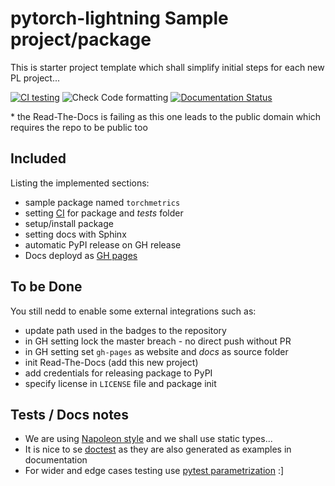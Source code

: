 # pytorch-lightning Sample project/package

This is starter project template which shall simplify initial steps for each new PL project...

[![CI testing](https://github.com/PyTorchLightning/torchmetrics/workflows/CI%20testing/badge.svg)](https://github.com/PyTorchLightning/torchmetrics/actions?query=workflow%3A%22CI+testing%22)
![Check Code formatting](https://github.com/PyTorchLightning/torchmetrics/workflows/Check%20Code%20formatting/badge.svg)
[![Documentation Status](https://readthedocs.org/projects/pt-torchmetrics/badge/?version=latest)](https://pt-torchmetrics.readthedocs.io/en/latest/?badge=latest)

\* the Read-The-Docs is failing as this one leads to the public domain which requires the repo to be public too

## Included

Listing the implemented sections:
 - sample package named `torchmetrics`
 - setting [CI](https://github.com/PyTorchLightning/torchmetrics/actions?query=workflow%3A%22CI+testing%22) for package and _tests_ folder
 - setup/install package
 - setting docs with Sphinx
 - automatic PyPI release on GH release
 - Docs deployd as [GH pages](https://pytorchlightning.github.io/torchmetrics)

## To be Done

You still nedd to enable some external integrations such as:
 - update path used in the badges to the repository
 - in GH setting lock the master breach - no direct push without PR
 - in GH setting set `gh-pages` as website and _docs_ as source folder
 - init Read-The-Docs (add this new project)
 - add credentials for releasing package to PyPI
 - specify license in `LICENSE` file and package init

## Tests / Docs notes

* We are using [Napoleon style](https://www.sphinx-doc.org/en/master/usage/extensions/napoleon.html) and we shall use static types...
* It is nice to se [doctest](https://docs.python.org/3/library/doctest.html) as they are also generated as examples in documentation
* For wider and edge cases testing use [pytest parametrization](https://docs.pytest.org/en/stable/parametrize.html) :]

